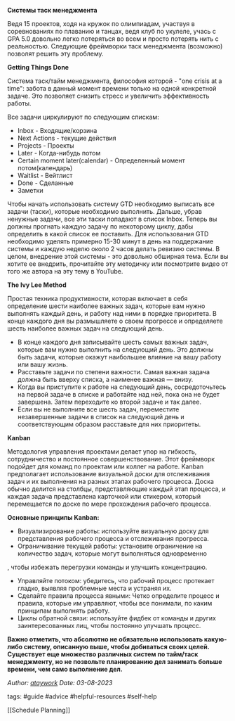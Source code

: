 **Системы таск менеджмента**

Ведя 15 проектов, ходя на кружок по олимпиадам, участвуя в соревнованиях по плаванию и танцах, ведя клуб по укулеле, учась с GPA 5.0 довольно легко потеряться во всем и просто потерять нить с реальностью. Следующие фреймворки таск менеджмента (возможно) позволят решить эту проблему.

**Getting Things Done**

Система таск/тайм менеджмента, философия которой - "one crisis at a time": забота в данный момент времени только на одной конкретной задаче. Это позволяет снизить стресс и увеличить эффективность работы.

Все задачи циркулируют по следующим спискам:
- Inbox - Входящие/корзина
- Next Actions - текущие действия
- Projects - Проекты
- Later - Когда-нибудь потом
- Certain moment later(calendar) - Определенный момент потом(календарь)
- Waitlist - Вейтлист
- Done - Сделанные
- Заметки

Чтобы начать использовать систему GTD необходимо выписать все задачи (таски), которые необходимо выполнить. Дальше, убрав ненужные задачи, все эти таски попадают в список Inbox. Теперь вы должны прогнать каждую задачу по некоторому циклу, дабы определить в какой список ее поставить. Для использования GTD необходимо уделять примерно 15-30 минут в день на поддержание системы и каждую неделю около 2 часов делать ревизию системы. В целом, внедрение этой системы - это довольно обширная тема. Если вы хотите ее внедрить, прочитайте эту методичку или посмотрите видео от того же автора на эту тему в YouTube.

**The Ivy Lee Method**

Простая техника продуктивности, которая включает в себя определение шести наиболее важных задач, которые вам нужно выполнять каждый день, и работу над ними в порядке приоритета. В конце каждого дня вы размышляете о своем прогрессе и определяете шесть наиболее важных задач на следующий день.

- В конце каждого дня записывайте шесть самых важных задач, которые вам нужно выполнить на следующий день. Это должны быть задачи, которые окажут наибольшее влияние на вашу работу или вашу жизнь.
- Расставьте задачи по степени важности. Самая важная задача должна быть вверху списка, а наименее важная — внизу.
- Когда вы приступите к работе на следующий день, сосредоточьтесь на первой задаче в списке и работайте над ней, пока она не будет завершена. Затем переходите ко второй задаче и так далее.
- Если вы не выполните все шесть задач, переместите незавершенные задачи в список на следующий день и соответствующим образом расставьте для них приоритеты.

**Kanban**

Методология управления проектами делает упор на гибкость, сотрудничество и постоянное совершенствование. Этот фреймворк подойдет для команд по проектам или коллег на работе. Kanban предполагает использование визуальной доски для отслеживания задач и их выполнения на разных этапах рабочего процесса. Доска обычно делится на столбцы, представляющие каждый этап процесса, и каждая задача представлена карточкой или стикером, который перемещается по доске по мере прохождения рабочего процесса.

**Основные принципы Kanban:**
- Визуализирование работы: используйте визуальную доску для представления рабочего процесса и отслеживания прогресса.
- Ограничивание текущей работы: установите ограничение на количество задач, которые могут выполняться одновременно

, чтобы избежать перегрузки команды и улучшить концентрацию.
- Управляйте потоком: убедитесь, что рабочий процесс протекает гладко, выявляя проблемные места и устраняя их.
- Сделайте правила процесса явными: Четко определите процесс и правила, которые им управляют, чтобы все понимали, по каким принципам выполнять работу.
- Циклы обратной связи: используйте фидбек от команды и других заинтересованных лиц, чтобы постоянно улучшать процесс.

**Важно отметить, что абсолютно не обязательно использовать какую-либо систему, описанную выше, чтобы добиваться своих целей. Существует еще множество различных систем по тайм/таск менеджменту, но не позвольте планированию дел занимать больше времени, чем само выполнение дел.**

*Author: [ataywork](https://t.me/ataywork)*
*Date: 03-08-2023*

tags:
#guide 
#advice
#helpful-resources
#self-help

[[Schedule Planning]]

